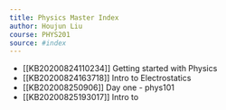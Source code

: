 ```yaml
---
title: Physics Master Index
author: Houjun Liu
course: PHYS201
source: #index
---
```


* [[KB20200824110234]] Getting started with Physics
* [[KB20200824163718]] Intro to Electrostatics
* [[KB202008250906]] Day one - phys101
* [[KB20200825193017]] Intro to
 
